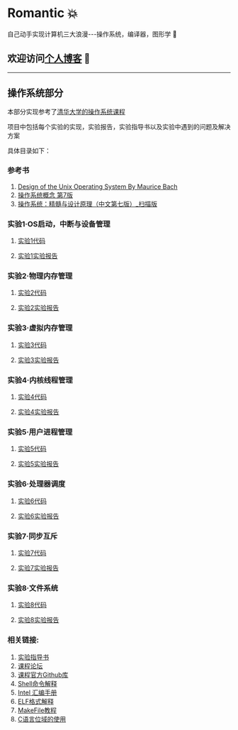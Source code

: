 # Romantic :collision:

自己动手实现计算机三大浪漫---操作系统，编译器，图形学 :anger:

## 欢迎访问[个人博客](https://anatasluo.github.io/blog/) :running:

--------------------------------------------

##  操作系统部分

本部分实现参考了[清华大学的操作系统课程](http://www.xuetangx.com/courses/course-v1:TsinghuaX+30240243X+sp/about)

项目中包括每个实验的实现，实验报告，实验指导书以及实验中遇到的问题及解决方案

具体目录如下：

### 参考书

1. [Design of the Unix Operating System By Maurice Bach](https://github.com/anatasluo/Romantic/blob/master/OS/Book/Design%20of%20the%20Unix%20Operating%20System%20By%20Maurice%20Bach.pdf)
2. [操作系统概念 第7版](https://github.com/anatasluo/Romantic/blob/master/OS/Book/%E6%93%8D%E4%BD%9C%E7%B3%BB%E7%BB%9F%E6%A6%82%E5%BF%B5%20%20%E7%AC%AC7%E7%89%88.pdf)
3. [操作系统：精髓与设计原理（中文第七版）_扫描版](https://github.com/anatasluo/Romantic/blob/master/OS/Book/%E6%93%8D%E4%BD%9C%E7%B3%BB%E7%BB%9F%EF%BC%9A%E7%B2%BE%E9%AB%93%E4%B8%8E%E8%AE%BE%E8%AE%A1%E5%8E%9F%E7%90%86%EF%BC%88%E4%B8%AD%E6%96%87%E7%AC%AC%E4%B8%83%E7%89%88%EF%BC%89_%E6%89%AB%E6%8F%8F%E7%89%88_21.1M.pdf)


### 实验1·OS启动，中断与设备管理

1. [实验1代码](https://github.com/anatasluo/Romantic/tree/master/OS/Code/lab1)

2. [实验1实验报告](https://github.com/anatasluo/Romantic/blob/master/OS/Report/lab1/%E5%AE%9E%E9%AA%8C%E6%8A%A5%E5%91%8A/%E7%AC%94%E8%AE%B0%E5%8F%8A%E8%AF%BE%E5%90%8E%E4%B9%A0%E9%A2%98.md)

### 实验2·物理内存管理

1. [实验2代码](https://github.com/anatasluo/Romantic/tree/master/OS/Code/lab2)

2. [实验2实验报告](https://github.com/anatasluo/Romantic/blob/master/OS/Report/lab2/%E5%AE%9E%E9%AA%8C%E6%8A%A5%E5%91%8A/%E7%AC%94%E8%AE%B0%E5%8F%8A%E8%AF%BE%E5%90%8E%E4%B9%A0%E9%A2%98.md)

### 实验3·虚拟内存管理

1. [实验3代码](https://github.com/anatasluo/Romantic/tree/master/OS/Code/lab3)

2. [实验3实验报告](https://github.com/anatasluo/Romantic/blob/master/OS/Report/lab3/%E5%AE%9E%E9%AA%8C%E6%8A%A5%E5%91%8A/%E7%AC%94%E8%AE%B0%E5%8F%8A%E8%AF%BE%E5%90%8E%E4%B9%A0%E9%A2%98.md)

### 实验4·内核线程管理

1. [实验4代码](https://github.com/anatasluo/Romantic/tree/master/OS/Code/lab4)

2. [实验4实验报告](https://github.com/anatasluo/Romantic/blob/master/OS/Report/lab4/%E5%AE%9E%E9%AA%8C%E6%8A%A5%E5%91%8A/%E7%AC%94%E8%AE%B0%E5%8F%8A%E8%AF%BE%E5%90%8E%E4%B9%A0%E9%A2%98.md)

### 实验5·用户进程管理

1. [实验5代码](https://github.com/anatasluo/Romantic/tree/master/OS/Code/lab5)

2. [实验5实验报告](https://github.com/anatasluo/Romantic/blob/master/OS/Report/lab5/%E5%AE%9E%E9%AA%8C%E6%8A%A5%E5%91%8A/%E7%AC%94%E8%AE%B0%E5%8F%8A%E8%AF%BE%E5%90%8E%E4%B9%A0%E9%A2%98.md)

### 实验6·处理器调度

1. [实验6代码](https://github.com/anatasluo/Romantic/tree/master/OS/Code/lab6)

2. [实验6实验报告](https://github.com/anatasluo/Romantic/blob/master/OS/Report/lab6/%E5%AE%9E%E9%AA%8C%E6%8A%A5%E5%91%8A/%E7%AC%94%E8%AE%B0%E5%8F%8A%E8%AF%BE%E5%90%8E%E4%B9%A0%E9%A2%98.md)

### 实验7·同步互斥

1. [实验7代码](https://github.com/anatasluo/Romantic/tree/master/OS/Code/lab7)

2. [实验7实验报告](https://github.com/anatasluo/Romantic/blob/master/OS/Report/lab7/%E5%AE%9E%E9%AA%8C%E6%8A%A5%E5%91%8A/%E7%AC%94%E8%AE%B0%E5%8F%8A%E8%AF%BE%E5%90%8E%E4%B9%A0%E9%A2%98.md)

### 实验8·文件系统

1. [实验8代码](https://github.com/anatasluo/Romantic/tree/master/OS/Code/lab8)

2. [实验8实验报告](https://github.com/anatasluo/Romantic/blob/master/OS/Report/lab8/%E5%AE%9E%E9%AA%8C%E6%8A%A5%E5%91%8A/%E7%AC%94%E8%AE%B0%E5%8F%8A%E8%AF%BE%E5%90%8E%E4%B9%A0%E9%A2%98.md)


### 相关链接:

1. [实验指导书](https://chyyuu.gitbooks.io/ucore_os_docs/content/)
2. [课程论坛](https://piazza.com/class/i5j09fnsl7k5x0?cid=1184)
3. [课程官方Github库](https://github.com/chyyuu/ucore_os_lab)
4. [Shell命令解释](https://explainshell.com)
5. [Intel 汇编手册](http://faydoc.tripod.com/cpu)
6. [ELF格式解释](https://blog.csdn.net/flydream0/article/details/8719036)
7. [MakeFile教程](https://blog.csdn.net/ruglcc/article/details/7814546)
8. [C语言位域的使用](https://blog.csdn.net/aoshilang2249/article/details/37819173)
